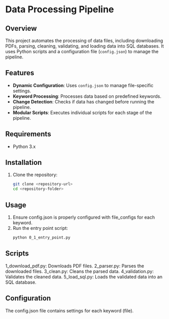 # Data Processing Pipeline

## Overview
This project automates the processing of data files, including downloading PDFs, parsing, cleaning, validating, and loading data into SQL databases. It uses Python scripts and a configuration file (`config.json`) to manage the pipeline.

## Features
- **Dynamic Configuration**: Uses `config.json` to manage file-specific settings.
- **Keyword Processing**: Processes data based on predefined keywords.
- **Change Detection**: Checks if data has changed before running the pipeline.
- **Modular Scripts**: Executes individual scripts for each stage of the pipeline.

## Requirements
- Python 3.x

## Installation
1. Clone the repository:
   ```bash
   git clone <repository-url>
   cd <repository-folder>

## Usage
1. Ensure config.json is properly configured with file_configs for each keyword.
2. Run the entry point script:
    ```bash
    python 0_1_entry_point.py
   
## Scripts
1_download_pdf.py: Downloads PDF files.
2_parser.py: Parses the downloaded files.
3_clean.py: Cleans the parsed data.
4_validation.py: Validates the cleaned data.
5_load_sql.py: Loads the validated data into an SQL database.

## Configuration
The config.json file contains settings for each keyword (file).